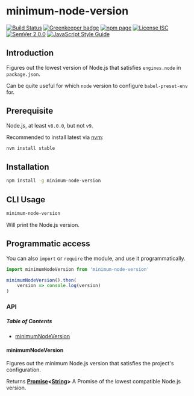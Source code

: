 # minimum-node-version

[![Build Status](https://travis-ci.org/hugojosefson/minimum-node-version.svg?branch=master)](https://travis-ci.org/hugojosefson/minimum-node-version)
[![Greenkeeper badge](https://badges.greenkeeper.io/hugojosefson/minimum-node-version.svg)](https://greenkeeper.io/)
[![npm page](https://img.shields.io/npm/v/minimum-node-version.svg)](https://npmjs.com/package/minimum-node-version)
[![License ISC](https://img.shields.io/npm/l/minimum-node-version.svg)](https://tldrlegal.com/license/-isc-license)
[![SemVer 2.0.0](https://img.shields.io/badge/SemVer-2.0.0-lightgrey.svg)](http://semver.org/spec/v2.0.0.html)
[![JavaScript Style Guide](https://img.shields.io/badge/code_style-standard-brightgreen.svg)](https://standardjs.com)

## Introduction

Figures out the lowest version of Node.js that satisfies `engines.node` in `package.json`.

Can be quite useful for which `node` version to configure `babel-preset-env` for.

## Prerequisite

Node.js, at least `v8.0.0`, but not `v9`.

Recommended to install latest via [nvm](https://github.com/nvm-sh/nvm#readme):

```bash
nvm install stable
```

## Installation

```bash
npm install -g minimum-node-version
```

## CLI Usage

```bash
minimum-node-version
```

Will print the Node.js version.

## Programmatic access

You can also `import` or `require` the module, and use it programmatically.

```js
import minimumNodeVersion from 'minimum-node-version'

minimumNodeVersion().then(
    version => console.log(version)
)
```

### API

<!-- Generated by documentation.js. Update this documentation by updating the source code. -->

##### Table of Contents

-   [minimumNodeVersion](#minimumnodeversion)

#### minimumNodeVersion

Figures out the minimum Node.js version that satisfies the project's configuration.

Returns **[Promise](https://developer.mozilla.org/docs/Web/JavaScript/Reference/Global_Objects/Promise)&lt;[String](https://developer.mozilla.org/docs/Web/JavaScript/Reference/Global_Objects/String)>** A Promise of the lowest compatible Node.js version.
